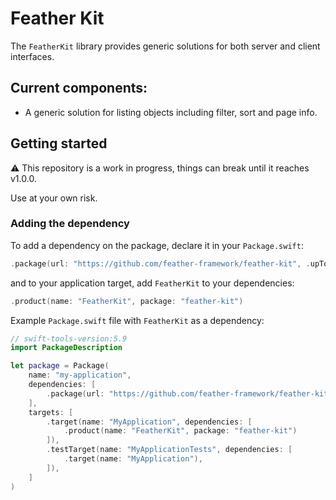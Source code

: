 # Feather Kit

The `FeatherKit` library provides generic solutions for both server and client interfaces.

## Current components:

- A generic solution for listing objects including filter, sort and page info.

## Getting started

⚠️ This repository is a work in progress, things can break until it reaches v1.0.0. 

Use at your own risk.

### Adding the dependency

To add a dependency on the package, declare it in your `Package.swift`:

```swift
.package(url: "https://github.com/feather-framework/feather-kit", .upToNextMinor(from: "0.1.0")),
```

and to your application target, add `FeatherKit` to your dependencies:

```swift
.product(name: "FeatherKit", package: "feather-kit")
```

Example `Package.swift` file with `FeatherKit` as a dependency:

```swift
// swift-tools-version:5.9
import PackageDescription

let package = Package(
    name: "my-application",
    dependencies: [
        .package(url: "https://github.com/feather-framework/feather-kit", .upToNextMinor(from: "0.1.0")),
    ],
    targets: [
        .target(name: "MyApplication", dependencies: [
            .product(name: "FeatherKit", package: "feather-kit")
        ]),
        .testTarget(name: "MyApplicationTests", dependencies: [
            .target(name: "MyApplication"),
        ]),
    ]
)
```

